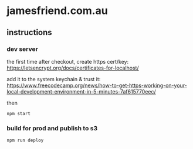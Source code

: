 # jamesfriend.com.au

## instructions
### dev server

the first time after checkout, create https cert/key:
https://letsencrypt.org/docs/certificates-for-localhost/

add it to the system keychain & trust it:
https://www.freecodecamp.org/news/how-to-get-https-working-on-your-local-development-environment-in-5-minutes-7af615770eec/

then

```
npm start
```

### build for prod and publish to s3

```
npm run deploy
```